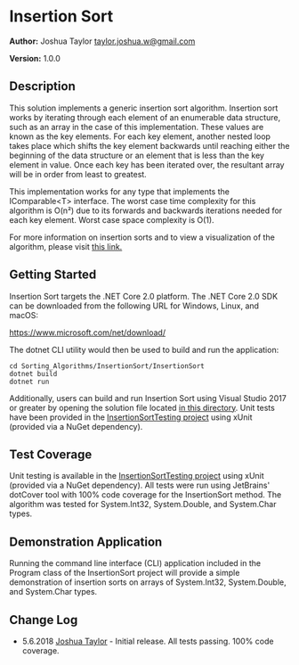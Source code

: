# Insertion Sort

**Author:** Joshua Taylor <taylor.joshua.w@gmail.com>

**Version:** 1.0.0

## Description

This solution implements a generic insertion sort algorithm. Insertion sort
works by iterating through each element of an enumerable data structure, such
as an array in the case of this implementation. These values are known as the
key elements. For each key element, another nested loop takes place which
shifts the key element backwards until reaching either the beginning of the
data structure or an element that is less than the key element in value. Once
each key has been iterated over, the resultant array will be in order from
least to greatest.

This implementation works for any type that implements the IComparable\<T\>
interface. The worst case time complexity for this algorithm is O(n²) due to
its forwards and backwards iterations needed for each key element. Worst
case space complexity is O(1).

For more information on insertion sorts and to view a visualization of the
algorithm, please visit [this link.](https://visualgo.net/en/sorting?slide=8)

## Getting Started

Insertion Sort targets the .NET Core 2.0 platform. The .NET Core 2.0 SDK can be
downloaded from the following URL for Windows, Linux, and macOS:

https://www.microsoft.com/net/download/

The dotnet CLI utility would then be used to build and run the application:

    cd Sorting_Algorithms/InsertionSort/InsertionSort
    dotnet build
    dotnet run

Additionally, users can build and run Insertion Sort using Visual Studio 2017 or
greater by opening the solution file located
[in this directory](/Sorting_Algorithms/InsertionSort). Unit tests have been
provided in the
[InsertionSortTesting project](/Sorting_Algorithms/InsertionSort/InsertionSortTesting) using xUnit
(provided via a NuGet dependency).

## Test Coverage

Unit testing is available in the
[InsertionSortTesting project](/Sorting_Algorithms/InsertionSort/InsertionSortTesting)
using xUnit (provided via a NuGet dependency). All tests were run using
JetBrains' dotCover tool with 100% code coverage for the InsertionSort method.
The algorithm was tested for System.Int32, System.Double, and System.Char types.

## Demonstration Application

Running the command line interface (CLI) application included in the Program
class of the InsertionSort project will provide a simple demonstration of
insertion sorts on arrays of System.Int32, System.Double, and System.Char types.

## Change Log
- 5.6.2018 [Joshua Taylor](mailto:taylor.joshua.w@gmail.com) - Initial release.
All tests passing. 100% code coverage.
